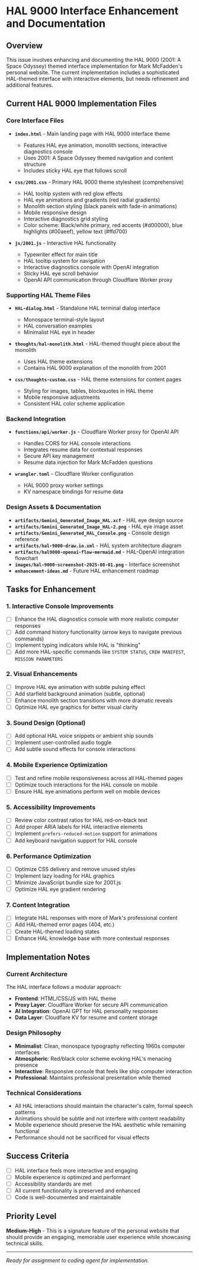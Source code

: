 # HAL 9000 Interface Enhancement and Documentation

## Overview

This issue involves enhancing and documenting the HAL 9000 (2001: A Space
Odyssey) themed interface implementation for Mark McFadden's personal website.
The current implementation includes a sophisticated HAL-themed interface with
interactive elements, but needs refinement and additional features.

## Current HAL 9000 Implementation Files

### Core Interface Files

- **`index.html`** - Main landing page with HAL 9000 interface theme
  - Features HAL eye animation, monolith sections, interactive diagnostics
    console
  - Uses 2001: A Space Odyssey themed navigation and content structure
  - Includes sticky HAL eye that follows scroll

- **`css/2001.css`** - Primary HAL 9000 theme stylesheet (comprehensive)
  - HAL tooltip system with red glow effects
  - HAL eye animations and gradients (red radial gradients)
  - Monolith section styling (black panels with fade-in animations)
  - Mobile responsive design
  - Interactive diagnostics grid styling
  - Color scheme: Black/white primary, red accents (#d00000), blue
    highlights (#00aeef), yellow text (#ffd700)

- **`js/2001.js`** - Interactive HAL functionality
  - Typewriter effect for main title
  - HAL tooltip system for navigation
  - Interactive diagnostics console with OpenAI integration
  - Sticky HAL eye scroll behavior
  - OpenAI API communication through Cloudflare Worker proxy

### Supporting HAL Theme Files

- **`HAL-dialog.html`** - Standalone HAL terminal dialog interface
  - Monospace terminal-style layout
  - HAL conversation examples
  - Minimalist HAL eye in header

- **`thoughts/hal-monolith.html`** - HAL-themed thought piece about the monolith
  - Uses HAL theme extensions
  - Contains HAL 9000 explanation of the monolith from 2001

- **`css/thoughts-custom.css`** - HAL theme extensions for content pages
  - Styling for images, tables, blockquotes in HAL theme
  - Mobile responsive adjustments
  - Consistent HAL color scheme application

### Backend Integration

- **`functions/api/worker.js`** - Cloudflare Worker proxy for OpenAI API
  - Handles CORS for HAL console interactions
  - Integrates resume data for contextual responses
  - Secure API key management
  - Resume data injection for Mark McFadden questions

- **`wrangler.toml`** - Cloudflare Worker configuration
  - HAL 9000 proxy worker settings
  - KV namespace bindings for resume data

### Design Assets & Documentation

- **`artifacts/Gemini_Generated_Image_HAL.xcf`** - HAL eye design source
- **`artifacts/Gemini_Generated_Image_HAL-2.png`** - HAL eye image asset
- **`artifacts/Gemini_Generated_HAL_Console.png`** - Console design reference
- **`artifacts/hal-9000-draw.io.xml`** - HAL system architecture diagram
- **`artifacts/hal9000-openai-flow-mermaid.md`** - HAL-OpenAI integration
  flowchart
- **`images/hal-9000-screenshot-2025-08-01.png`** - Interface screenshot
- **`enhancement-ideas.md`** - Future HAL enhancement roadmap

## Tasks for Enhancement

### 1. Interactive Console Improvements

- [ ] Enhance the HAL diagnostics console with more realistic computer
      responses
- [ ] Add command history functionality (arrow keys to navigate previous
      commands)
- [ ] Implement typing indicators while HAL is "thinking"
- [ ] Add more HAL-specific commands like `SYSTEM STATUS`, `CREW MANIFEST`,
      `MISSION PARAMETERS`

### 2. Visual Enhancements

- [ ] Improve HAL eye animation with subtle pulsing effect
- [ ] Add starfield background animation (subtle, optional)
- [ ] Enhance monolith section transitions with more dramatic reveals
- [ ] Optimize HAL eye graphics for better visual clarity

### 3. Sound Design (Optional)

- [ ] Add optional HAL voice snippets or ambient ship sounds
- [ ] Implement user-controlled audio toggle
- [ ] Add subtle sound effects for console interactions

### 4. Mobile Experience Optimization

- [ ] Test and refine mobile responsiveness across all HAL-themed pages
- [ ] Optimize touch interactions for the HAL console on mobile
- [ ] Ensure HAL eye animations perform well on mobile devices

### 5. Accessibility Improvements

- [ ] Review color contrast ratios for HAL red-on-black text
- [ ] Add proper ARIA labels for HAL interactive elements
- [ ] Implement `prefers-reduced-motion` support for animations
- [ ] Add keyboard navigation support for HAL console

### 6. Performance Optimization

- [ ] Optimize CSS delivery and remove unused styles
- [ ] Implement lazy loading for HAL graphics
- [ ] Minimize JavaScript bundle size for 2001.js
- [ ] Optimize HAL eye gradient rendering

### 7. Content Integration

- [ ] Integrate HAL responses with more of Mark's professional content
- [ ] Add HAL-themed error pages (404, etc.)
- [ ] Create HAL-themed loading states
- [ ] Enhance HAL knowledge base with more contextual responses

## Implementation Notes

### Current Architecture

The HAL interface follows a modular approach:

- **Frontend**: HTML/CSS/JS with HAL theme
- **Proxy Layer**: Cloudflare Worker for secure API communication
- **AI Integration**: OpenAI GPT for HAL personality responses
- **Data Layer**: Cloudflare KV for resume and content storage

### Design Philosophy

- **Minimalist**: Clean, monospace typography reflecting 1960s computer
  interfaces
- **Atmospheric**: Red/black color scheme evoking HAL's menacing presence
- **Interactive**: Responsive console that feels like ship computer interaction
- **Professional**: Maintains professional presentation while themed

### Technical Considerations

- All HAL interactions should maintain the character's calm, formal speech
  patterns
- Animations should be subtle and not interfere with content readability
- Mobile experience should preserve the HAL aesthetic while remaining
  functional
- Performance should not be sacrificed for visual effects

## Success Criteria

- [ ] HAL interface feels more interactive and engaging
- [ ] Mobile experience is optimized and performant
- [ ] Accessibility standards are met
- [ ] All current functionality is preserved and enhanced
- [ ] Code is well-documented and maintainable

## Priority Level

**Medium-High** - This is a signature feature of the personal website that
should provide an engaging, memorable user experience while showcasing
technical skills.

---

*Ready for assignment to coding agent for implementation.*
